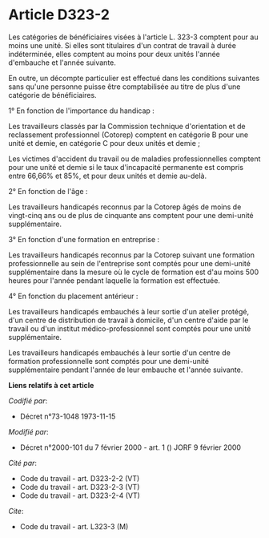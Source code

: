 # Article D323-2

Les catégories de bénéficiaires visées à l'article L. 323-3 comptent pour au moins une unité. Si elles sont titulaires d'un
contrat de travail à durée indéterminée, elles comptent au moins pour deux unités l'année d'embauche et l'année suivante.

En outre, un décompte particulier est effectué dans les conditions suivantes sans qu'une personne puisse être comptabilisée
au titre de plus d'une catégorie de bénéficiaires.

1° En fonction de l'importance du handicap :

Les travailleurs classés par la Commission technique d'orientation et de reclassement professionnel (Cotorep) comptent en
catégorie B pour une unité et demie, en catégorie C pour deux unités et demie ;

Les victimes d'accident du travail ou de maladies professionnelles comptent pour une unité et demie si le taux d'incapacité
permanente est compris entre 66,66% et 85%, et pour deux unités et demie au-delà.

2° En fonction de l'âge :

Les travailleurs handicapés reconnus par la Cotorep âgés de moins de vingt-cinq ans ou de plus de cinquante ans comptent pour
une demi-unité supplémentaire.

3° En fonction d'une formation en entreprise :

Les travailleurs handicapés reconnus par la Cotorep suivant une formation professionnelle au sein de l'entreprise sont
comptés pour une demi-unité supplémentaire dans la mesure où le cycle de formation est d'au moins 500 heures pour l'année
pendant laquelle la formation est effectuée.

4° En fonction du placement antérieur :

Les travailleurs handicapés embauchés à leur sortie d'un atelier protégé, d'un centre de distribution de travail à domicile,
d'un centre d'aide par le travail ou d'un institut médico-professionnel sont comptés pour une unité supplémentaire.

Les travailleurs handicapés embauchés à leur sortie d'un centre de formation professionnelle sont comptés pour une demi-unité
supplémentaire pendant l'année de leur embauche et l'année suivante.

**Liens relatifs à cet article**

_Codifié par_:

  - Décret n°73-1048 1973-11-15

_Modifié par_:

  - Décret n°2000-101 du 7 février 2000 - art. 1 () JORF 9 février 2000

_Cité par_:

  - Code du travail - art. D323-2-2 (VT)
  - Code du travail - art. D323-2-3 (VT)
  - Code du travail - art. D323-2-4 (VT)

_Cite_:

  - Code du travail - art. L323-3 (M)
